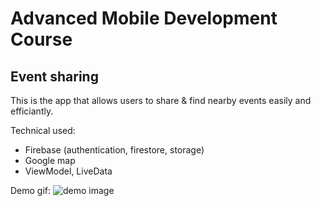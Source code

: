 # Advanced Mobile Development Course

## Event sharing

This is the app that allows users to share & find nearby events easily and efficiantly.

Technical used:

* Firebase (authentication, firestore, storage)
* Google map
* ViewModel, LiveData

Demo gif:
![demo image](https://github.com/toannguyen132/douglas_mobile_android/raw/master/docs/app-demo.gif)
